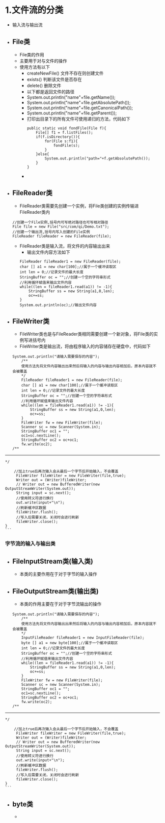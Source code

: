 # 1.文件流的分类
- 输入流与输出流
- File类
    -
    - File类的作用
    -  主要用于对与文件的操作
    -  使用方法有以下
        - createNewFile()  文件不存在则创建文件
        - exists()  判断该文件是否存在
        - delete()  删除文件
        - 以下都是返回文件的路径
        - System.out.println("name"+file.getName());
		- System.out.println("name"+file.getAbsolutePath());
		- System.out.println("name"+file.getCanonicalPath());
		- System.out.println("name"+file.getParent());
		- 打印出目录下的所有文件可使用递归的方法，代码如下
        	```
        	public static void fondFile(File f){
        		File[] f1 = f.listFiles();
        		if(f.isDirectory()){
        			for(File s:f1){
        				fondFile(s);
        			}
        		}else{
        			System.out.println("path="+f.getAbsolutePath());
        		}
        	}
        	```
        - 
- FileReader类
    - 
    - FileReader类需要先创建一个实例，将File类创建的实例传输进FileReader类内
    ```
    //创建一个File实例,括号内可写绝对路径也可写相对路径
    File file = new File("src/com/qi/Demo.txt");
    //创建一个输出流,括号内写入创建的File实例
    FileReader fileReader = new FileReader(file);
    ```
    - FileReader类是输入流，将文件的内容输出出来
        - 输出文件内容方法如下
        ```
        FileReader fileReader1 = new FileReader(file);
		char [] a1 = new char[100];//属于一个缓冲读取区
		int len = 0;//记录文件的最大长度
		StringBuffer oc = "";//创建一个空的字符串形式
		//利用循环赋值来输出文件内容
		while((len = fileReader1.read(a1)) != -1){
			StringBuffer ss = new String(a1,0,len);
			oc+=ss;
		}
		System.out.println(oc);//输出文件内容
        ```
- FileWriter类
    - 
    - FileWriter类也是与FileReader类相同需要创建一个新对象，将File类的实例写进括号内
    - FileWriter类是输出流，将由程序输入的内容储存在硬盘中，代码如下
    ```
    System.out.println("请输入需要保存的内容");
        /**
        使用方法先将文件内容输出出来然后将输入的内容与输出内容相加后，原本内容就不会被覆盖
        */
        FileReader fileReader1 = new FileReader(file);
		char [] a1 = new char[100];//属于一个缓冲读取区
		int len = 0;//记录文件的最大长度
		StringBuffer oc = "";//创建一个空的字符串形式
		//利用循环赋值来输出文件内容
		while((len = fileReader1.read(a1)) != -1){
			StringBuffer ss = new String(a1,0,len);
			oc+=ss;
		}
        FileWriter fw = new FileWriter(file);
        Scanner sc = new Scanner(System.in);
        StringBuffer oc1 = "";
        oc1=sc.nextLine();
        StringBuffer oc2 = oc+oc1;
        fw.write(oc2);
    /**
--------------------------------------------------------
    */        
        
		//加上true后再次输入会从最后一个字节后开始输入，不会覆盖
		 FileWriter fileWriter = new FileWriter(file,true);
		 Writer out = (Writer)fileWriter;
		 // Writer out = new BufferedWriter(new OutputStreamWriter(System.out));
		 String input = sc.next();
		 //使用转义符进行换行
		 out.write(input+"\n");
		 //刷新缓冲区数据
		 fileWriter.flush();
		 //写入后需要关闭，关闭时会进行刷新
		 fileWriter.close(); 
	}
    ```
### 字节流的输入与输出类
- FileInputStream类(输入类)
    - 
    - 本类的主要作用在于对于字节的输入操作
- FileOutputStream类(输出类)
    - 
    - 本类的作用主要在于对于字节流输出的操作
    ```
    System.out.println("请输入需要保存的内容");
        /**
        使用方法先将文件内容输出出来然后将输入的内容与输出内容相加后，原本内容就不会被覆盖
        */
        InputFileReader fileReader1 = new InputFileReader(file);
		byte [] a1 = new byte[100];//属于一个缓冲读取区
		int len = 0;//记录文件的最大长度
		StringBuffer oc = "";//创建一个空的字符串形式
		//利用循环赋值来输出文件内容
		while((len = fileReader1.read(a1)) != -1){
			StringBuffer ss = new String(a1,0,len);
			oc+=ss;
		}
        FileWriter fw = new FileWriter(file);
        Scanner sc = new Scanner(System.in);
        StringBuffer oc1 = "";
        oc1=sc.nextLine();
        StringBuffer oc2 = oc+oc1;
        fw.write(oc2);
    /**
--------------------------------------------------------
    */        
        
		//加上true后再次输入会从最后一个字节后开始输入，不会覆盖
		 FileWriter fileWriter = new FileWriter(file,true);
		 Writer out = (Writer)fileWriter;
		 // Writer out = new BufferedWriter(new OutputStreamWriter(System.out));
		 String input = sc.next();
		 //使用转义符进行换行
		 out.write(input+"\n");
		 //刷新缓冲区数据
		 fileWriter.flush();
		 //写入后需要关闭，关闭时会进行刷新
		 fileWriter.close(); 
	}
    ```
    
- byte类
    -   
    -   
    
